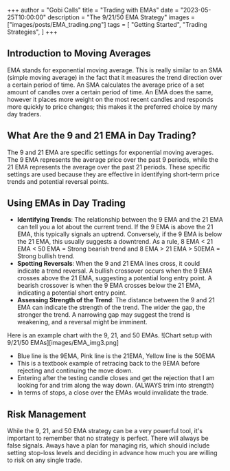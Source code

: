 +++ 
author = "Gobi Calls" 
title = "Trading with EMAs" 
date = "2023-05-25T10:00:00" 
description = "The 9/21/50 EMA Strategy" 
images = ["images/posts/EMA_trading.png"] 
tags = [
   "Getting Started", 
   "Trading Strategies", 
] 
+++

## Introduction to Moving Averages 
EMA stands for exponential moving average. This is really similar to an SMA (simple moving average) in the fact that it measures the trend direction over a certain period of time. An SMA calculates the average price of a set amount of candles over a certain period of time. An EMA does the same, however it places more weight on the most recent candles and responds more quickly to price changes; this makes it the preferred choice by many day traders.

## What Are the 9 and 21 EMA in Day Trading?
The 9 and 21 EMA are specific settings for exponential moving averages. The 9 EMA represents the average price over the past 9 periods, while the 21 EMA represents the average over the past 21 periods. These specific settings are used because they are effective in identifying short-term price trends and potential reversal points.

## Using EMAs in Day Trading
- **Identifying Trends**: The relationship between the 9 EMA and the 21 EMA can tell you a lot about the current trend. If the 9 EMA is above the 21 EMA, this typically signals an uptrend. Conversely, if the 9 EMA is below the 21 EMA, this usually suggests a downtrend. As a rule, 8 EMA < 21 EMA < 50 EMA = Strong bearish trend and 8 EMA > 21 EMA > 50EMA = Strong bullish trend.
- **Spotting Reversals**: When the 9 and 21 EMA lines cross, it could indicate a trend reversal. A bullish crossover occurs when the 9 EMA crosses above the 21 EMA, suggesting a potential long entry point. A bearish crossover is when the 9 EMA crosses below the 21 EMA, indicating a potential short entry point.
- **Assessing Strength of the Trend**: The distance between the 9 and 21 EMA can indicate the strength of the trend. The wider the gap, the stronger the trend. A narrowing gap may suggest the trend is weakening, and a reversal might be imminent.

Here is an example chart with the 9, 21, and 50 EMAs. 
![Chart setup with 9/21/50 EMAs][images/EMA_img3.png]
- Blue line is the 9EMA, Pink line is the 21EMA, Yellow line is the 50EMA 
- This is a textbook example of retracing back to the 9EMA before rejecting and continuing the move down. 
- Entering after the testing candle closes and get the rejection that I am looking for and trim along the way down. (ALWAYS trim into strength)
- In terms of stops, a close over the EMAs would invalidate the trade. 

## Risk Management
While the 9, 21, and 50 EMA strategy can be a very powerful tool, it's important to remember that no strategy is perfect. There will always be false signals. Aways have a plan for managing ris, which should include setting stop-loss levels and deciding in advance how much you are willing to risk on any single trade. 
